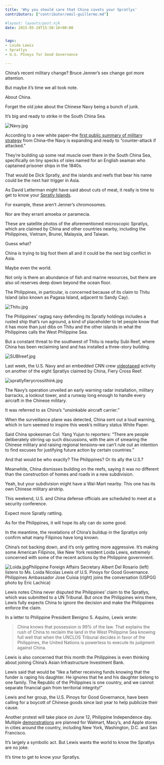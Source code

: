```yaml
---
title: 'Why you should care that China covets your Spratlys'
contributors: ["contributor/emil-guillermo.md"]

#layout: layouts/post.njk
date: 2015-05-28T15:50:16+00:00


tags:
- Loida Lewis
- Spratlys
- U.S. PInoys for Good Governance

---
```


China’s recent military change? Bruce Jenner’s sex change got more attention.

But maybe it’s time we all took note.

About China.

Forget the old joke about the Chinese Navy being a bunch of junk.

It’s big and ready to strike in the South China Sea.

![Navy.jpg](/uploads/Navy.jpg)

According to a new white paper–the [first public summary of military
strategy](https://www.scio.gov.cn/zfbps/32832/Document/1435514/1435514.htm) from
China–the Navy is expanding and ready to “counter-attack if attacked.”

They’re building up some real muscle over there in the South China Sea,
specifically on tiny specks of isles named for an English seaman who captained
prisoner ships in the 1840s.

That would be Dick Spratly, and the islands and reefs that bear his name could
be the next hair trigger in Asia.

As David Letterman might have said about cuts of meat, it really is time to get
to know your [Spratly
Islands](https://www.google.com/maps/d/viewer?mid=zIym14CoHj3s.kjRLps6mSj_A&msa=0).

For example, these aren’t Jenner’s chromosomes.

Nor are they errant amoeba or paramecia.

These are satellite photos of the aforementioned microscopic Spratlys, which are
claimed by China and other countries nearby, including the Philippines, Vietnam,
Brunei, Malaysia, and Taiwan.

Guess what?

China is trying to big foot them all and it could be the next big conflict in
Asia.

Maybe even the world.

Not only is there an abundance of fish and marine resources, but there are also
oil reserves deep down beyond the ocean floor.

The Philippines, in particular, is concerned because of its claim to Thitu
Island (also known as Pagasa Island, adjacent to Sandy Cay).

![Thitu.jpg](/uploads/Thitu.jpg)

The Philippines’ ragtag navy defending its Spratly holdings includes a rusted
ship that’s run aground, a kind of placeholder to let people know that it has
more than just dibs on Thitu and the other islands in what the Philippines calls
the West Philippine Sea.

But a constant threat to the southwest of Thitu is nearby Subi Reef, where China
has been reclaiming land and has installed a three-story building.

![SUBIreef.jpg](/uploads/SUBIreef.jpg)

Last week, the U.S. Navy and an embedded CNN crew
[videotaped](https://www.washingtonpost.com/news/checkpoint/wp/2015/05/21/u-s-navy-releases-video-of-south-china-sea-aerial-surveillance/)
activity on another of the eight Spratlys claimed by China, Fiery Cross Reef.

![spratlyfierycrossithink.jpg](/uploads/spratlyfierycrossithink.jpg)

The Navy’s operation unveiled an early warning radar installation, military
barracks, a lookout tower, and a runway long enough to handle every aircraft
in the Chinese military.

It was referred to as China’s “unsinkable aircraft carrier.”

When the surveillance plane was detected, China sent out a loud warning, which
in turn seemed to inspire this week’s military status White Paper.

Said China spokesman Col. Yang Yujun to reporters: “There are people
deliberately stirring up such discussions, with the aim of smearing the
Chinese military and raising regional tensions–we can’t rule out an intention
to find excuses for justifying future action by certain countries.”

And that would be who exactly? The Philippines? Or its ally the U.S.?

Meanwhile, China dismisses building on the reefs, saying it was no different
than the construction of homes and roads in a new subdivision.

Yeah, but your subdivision might have a Wal-Mart nearby. This one has its own
Chinese military airstrip.

This weekend, U.S. and China defense officials are scheduled to meet at a
security conference.

Expect more Spratly rattling.

As for the Philippines, it will hope its ally can do some good.

In the meantime, the revelations of China’s buildup in the Spratlys only
confirm what many Filipinos have long known.

China’s not backing down, and it’s only getting more aggressive. It’s making
some American Filipinos, like New York resident Loida Lewis, extremely
concerned with some of the recent actions by the Philippine government.

![Loida.jpg](/uploads/Loida.jpg)Philippine Foreign Affairs Secretary Albert
Del Rosario (left) listens to Ms. Loida Nicolas Lewis of U.S. Pinoys for Good
Governance. Philippines Ambassador Jose Cuisia (right) joins the conversation
(USPGG photo by Eric Lachica)

Lewis notes China never disputed the Philippines’ claim to the Spratlys, which
was submitted to a UN Tribunal. But once the Philippines wins there, Lewis
fully expects China to ignore the decision and make the Philippines enforce
the claim.

In a letter to Philippine President Benigno S. Aquino, Lewis wrote:

> China knows that possession is 99% of the law. That explains the rush of
> China to reclaim the land in the West Philippine Sea knowing full well that
> when the UNCLOS Tribunal decides in favor of the Philippines, the United
> Nations is powerless to execute its judgment against China.

Lewis is also concerned that this month the Philippines is even thinking about
joining China’s Asian Infrastructure Investment Bank.

Lewis said that would be “like a father receiving funds knowing that the
funder is raping his daughter. He ignores that he and his daughter belong to
one family. The Republic of the Philippines is one country, and we cannot
separate financial gain from territorial integrity!”

Lewis and her group, the U.S. Pinoys for Good Governance, have been calling
for a boycott of Chinese goods since last year to help publicize their cause.

Another protest will take place on June 12, Philippine Independence day.
Multiple [demonstrations](https://www.uspgg.org/aug21/) are planned for
Walmart, Macy’s, and Apple stores in cities around the country, including New
York, Washington, D.C. and San Francisco.

It’s largely a symbolic act. But Lewis wants the world to know the Spratlys
are no joke.

It’s time to get to know your Spratlys.
